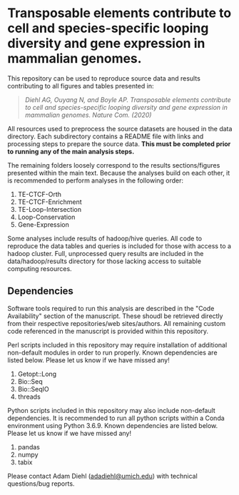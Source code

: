 # Transposable elements contribute to cell and species-specific looping diversity and gene expression in mammalian genomes.

This repository can be used to reproduce source data and results contributing to all figures and tables presented in:

>*Diehl AG, Ouyang N, and Boyle AP. Transposable elements contribute to cell and species-specific looping diversity and gene expression in mammalian genomes. Nature Com. (2020)*

All resources used to preprocess the source datasets are housed in the data directory. Each subdirectory contains a README file with links and processing steps to prepare the source data. **This must be completed prior to running any of the main analysis steps.**

The remaining folders loosely correspond to the results sections/figures presented within the main text. Because the analyses build on each other, it is recommended to perform analyses in the following order:

1. TE-CTCF-Orth
2. TE-CTCF-Enrichment
3. TE-Loop-Intersection
4. Loop-Conservation
5. Gene-Expression

Some analyses include results of hadoop/hive queries. All code to reproduce the data tables and queries is included for those with access to a hadoop cluster. Full, unprocessed query results are included in the data/hadoop/results directory for those lacking access to suitable computing resources.

## Dependencies
Software tools required to run this analysis are described in the "Code Availability" section of the manuscript. These shoudl be retrieved directly from their respective repositories/web sites/authors. All remaining custom code referenced in the manuscript is provided within this repository.

Perl scripts included in this repository may require installation of additional non-default modules in order to run properly. Known dependencies are listed below. Please let us know if we have missed any!

1. Getopt::Long
2. Bio::Seq
3. Bio::SeqIO
4. threads

Python scripts included in this repository may also include non-default dependencies. It is recommended to run all python scripts within a Conda environment using Python 3.6.9. Known dependencies are listed below. Please let us know if we have missed any!

1. pandas
2. numpy
3. tabix

Please contact Adam Diehl (adadiehl@umich.edu) with technical questions/bug reports.
